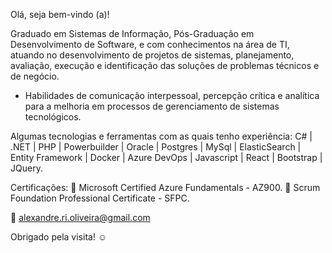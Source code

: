 Olá, seja bem-vindo (a)!

Graduado em Sistemas de Informação, Pós-Graduação em Desenvolvimento de Software, e com conhecimentos na área de TI, atuando no desenvolvimento de projetos de sistemas, planejamento, avaliação, execução e identificação das soluções de problemas técnicos e de negócio.

- Habilidades de comunicação interpessoal, percepção crítica e analítica para a melhoria em processos de gerenciamento de sistemas tecnológicos.

Algumas tecnologias e ferramentas com as quais tenho experiência:
C# | .NET | PHP | Powerbuilder | Oracle | Postgres | MySql | ElasticSearch | Entity Framework | Docker | Azure DevOps | Javascript | React | Bootstrap | JQuery.

Certificações:
📍 Microsoft Certified Azure Fundamentals - AZ900.
📍 Scrum Foundation Professional Certificate - SFPC.

📧 alexandre.ri.oliveira@gmail.com 

Obrigado pela visita! ☺

